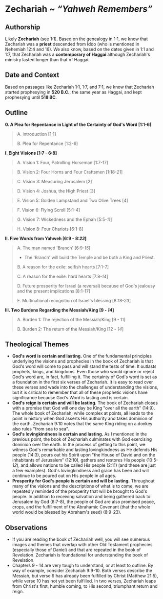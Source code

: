 # Zechariah ~ *“Yahweh Remembers”*

## Authorship
Likely **Zechariah** (see 1:1). Based on the genealogy in 1:1, we know that Zechariah was a **priest** descended from Iddo (who is mentioned in Nehemiah 12:4 and 16). We also know, based on the dates given in 1:1 and 1:7, that Zechariah was a **contemporary of Haggai** although Zechariah's ministry lasted longer than that of Haggai.

## Date and Context
Based on passages like Zechariah 1:1, 1:7, and 7:1, we know that Zechariah started prophesying in **520 B.C.**, the same year as Haggai, and kept prophesying until **518 BC**.

## Outline
**0. A Plea for Repentance in Light of the Certainty of God's Word  [1:1-6]**

  > A. Introduction  [1:1]
  > 
  > B. Plea for Repentance  [1:2-6]

**I. Eight Visions  [1:7 - 6:8]**

  > A. Vision 1: Four, Patrolling Horseman  [1:7-17]

  > B. Vision 2: Four Horns and Four Craftsmen  [1:18-*21*]

  > C. Vision 3: Measuring Jerusalem  [2]

  > D. Vision 4: Joshua, the High Priest  [3]

  > E. Vision 5: Golden Lampstand and Two Olive Trees  [4]

  > F. Vision 6: Flying Scroll  [5:1-4]

  > G. Vision 7: Wickedness and the Ephah  [5:5-*11*]

  > H. Vision 8: Four Chariots  [6:1-8]


**II. Five Words from Yahweh  [6:9 - 8:*23*]**

  > A. The man named 'Branch'  [6:9-*15*]
  > 
  >   - The 'Branch' will build the Temple and be both a King and Priest.
  > 
  > B. A reason for the exile: selfish hearts  [7:1-7]
  > 
  > C. A reason for the exile: hard hearts  [7:8-*14*]
  > 
  > D. Future prosperity for Israel (a reversal) because of God's jealousy and the present implications  [8:1-17]
  > 
  > E. Multinational recognition of Israel's blessing  [8:18-*23*]

**III. Two Burdens Regarding the Messiah/King  [9 - *14*]**

  > A. Burden 1: The rejection of the Messiah/King  [9 - 11]
  > 
  > B. Burden 2: The return of the Messiah/King  [12 - *14*]

## Theological Themes
- **God's word is certain and lasting.** One of the fundamental principles underlying the visions and prophecies in the book of Zechariah is that God's word will come to pass and will stand the tests of time. It outlasts prophets, kings, and kingdoms. Even those who would ignore or reject God's word are, in fact, fulfilling it. The certainty of God's word is set as a foundation in the first six verses of Zechariah. It is easy to read over these verses and wade into the challenges of understanding the visions, but it is critical to remember that all of these prophetic visions have significance because God's Word is lasting and is certain.
- **God's reign is certain and will be lasting.** The book of Zechariah closes with a promise that God will one day be King "over all the earth" (14:9). The whole book of Zechariah, while complex at points, all leads to the point in history when God asserts His authority and takes dominion of the earth. Zechariah 9:10 notes that the same King riding on a donkey also rules "from sea to sea".
- **God's lovingkindness is certain and lasting.** As I mentioned in the previous point, the book of Zechariah culminates with God exercising dominion over the earth. In the process of getting to this point, we witness God's remarkable and lasting lovingkindness as He defends His people (14:3), pours out his Spirit upon "the House of David and on the inhabitants of Jerusalem" (12:10), gathers and restores His people (10:5-*12*), and allows nations to be called His people (2:11) (and these are just a few examples). God's lovingkindness and grace has been and will continue to be poured out on His people in all ages.
- **Prosperity for God's people is certain and will be lasting.** Throughout many of the visions and the descriptions of what is to come, we are repeatedly reminded of the prosperity that will be brought to God's people. In addition to receiving salvation and being gathered back to Jerusalem by God (8:7-8), the people of God are also promised peace, crops, and the fulfillment of the Abrahamic Covenant (that the whole world would be blessed by Abraham's seed) (8:9-23).

## Observations
- If you are reading the book of Zechariah well, you will see numerous images and themes that overlap with other Old Testament prophecies (especially those of Daniel) and that are repeated in the book of Revelation. Zechariah is foundational for understanding the book of Revelation.
- Chapters 9 - 14 are very tough to understand, or at least to outline. By way of example, consider Zechariah 9:9-10. Both verses describe the Messiah, but verse 9 has already been fulfilled by Christ (Matthew 21:5), while verse 10 has not yet been fulfilled. In two verses, Zechariah leaps from Christ's first, humble coming, to His second, triumphant return and reign.
